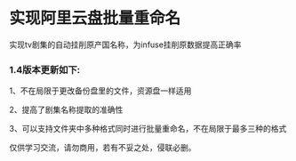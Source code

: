 # 实现阿里云盘批量重命名
实现tv剧集的自动挂削原产国名称，为infuse挂削原数据提高正确率
### 1.4版本更新如下:
1、不在局限于更改备份盘里的文件，资源盘一样适用

2、提高了剧集名称提取的准确性

3、可以支持文件夹中多种格式同时进行批量重命名，不在局限于最多三种的格式

仅供学习交流，请勿商用，若有不妥之处，侵联必删。
